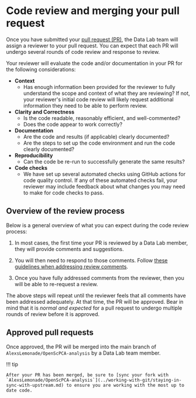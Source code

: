 # Code review and merging your pull request

Once you have submitted your [pull request (PR)](../creating-pull-requests/index.md), the Data Lab team will assign a reviewer to your pull request.
You can expect that each PR will undergo several rounds of code review and response to review.

Your reviewer will evaluate the code and/or documentation in your PR for the following considerations:

- **Context**
    - Has enough information been provided for the reviewer to fully understand the scope and context of what they are reviewing?
    If not, your reviewer's initial code review will likely request additional information they need to be able to perform review.
- **Clarity and Correctness**
    - Is the code readable, reasonably efficient, and well-commented?
    - Does the code appear to work correctly?
- **Documentation**
    - Are the code and results (if applicable) clearly documented?
    - Are the steps to set up the code environment and run the code clearly documented?
- **Reproducibility**
    - Can the code be re-run to successfully generate the same results?
- **Code checks**
    - We have set up several automated checks using GitHub actions for code quality control.
    If any of these automated checks fail, your reviewer may include feedback about what changes you may need to make for code checks to pass.


## Overview of the review process

Below is a general overview of what you can expect during the code review process:

1. In most cases, the first time your PR is reviewed by a Data Lab member, they will provide comments and suggestions. <!-- Feel free to browse some [example reviewer comments](STUB_LINK to example review comments). -->

1. You will then need to respond to those comments. Follow [these guidelines when addressing review comments](./respond-to-review.md).

1. Once you have fully addressed comments from the reviewer, then you will be able to re-request a review.

The above steps will repeat until the reviewer feels that all comments have been addressed adequately.
At that time, the PR will be approved.
Bear in mind that it is _normal and expected_ for a pull request to undergo multiple rounds of review before it is approved.

## Approved pull requests

Once approved, the PR will be merged into the main branch of `AlexsLemonade/OpenScPCA-analysis` by a Data Lab team member.

!!! tip

    After your PR has been merged, be sure to [sync your fork with `AlexsLemonade/OpenScPCA-analysis`](../working-with-git/staying-in-sync-with-upstream.md) to ensure you are working with the most up to date code.
